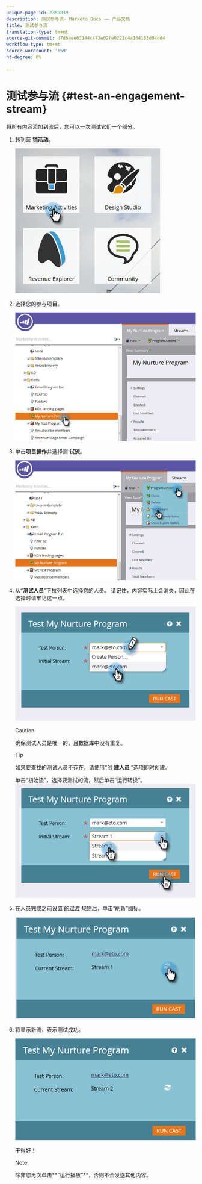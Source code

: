 ```yaml
---
unique-page-id: 2359839
description: 测试参与流- Marketo Docs —— 产品文档
title: 测试参与流
translation-type: tm+mt
source-git-commit: d7d6aee63144c472e02fe0221c4a164183d04dd4
workflow-type: tm+mt
source-wordcount: '159'
ht-degree: 0%

---
```



# 测试参与流 {#test-an-engagement-stream}

将所有内容添加到流后，您可以一次测试它们一个部分。

1. 转到营 **销活动**。

   ![](assets/one.png)

1. 选择您的参与项目。

   ![](assets/two.png)

1. 单击**项目操作**并选择测 **试流**。

   ![](assets/three.png)

1. 从“**测试人员**”下拉列表中选择您的人员。 请记住，内容实际上会消失，因此在选择时请牢记这一点。

   ![](assets/four-rubix.png)

   >[!CAUTION]
   >
   >确保测试人员是唯一的，且数据库中没有重复。

   >[!TIP]
   >
   >如果要查找的测试人员不存在，请使用“创 **建人员** ”选项即时创建。

   单击“初始流”，选择要测试的流，然后单击“运行转换”。
   ![](assets/five-rubiks.png)

1. 在人员完成之前设置 [的过渡](transition-people-between-engagement-streams.md) 规则后，单击“刷新”图标。

   ![](assets/six-rubiks.png)

1. 将显示新流，表示测试成功。

   ![](assets/seven-rubiks.png)

   干得好！

   >[!NOTE]
   >
   >除非您再次单击**“运行播放”**，否则不会发送其他内容。

